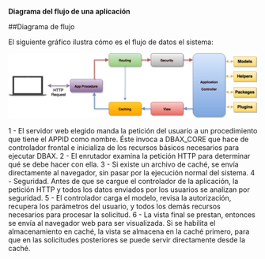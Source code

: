 <p class="page-header1"><b>Diagrama del flujo de una aplicación</b></p>

##Diagrama de flujo

El siguiente gráfico ilustra cómo es el flujo de datos el sistema:

![Flujo de la aplicación DBAX](appflowchart.png)

1 - El servidor web elegido manda la petición del usuario a un procedimiento que tiene el APPID como nombre. Éste invoca a DBAX_CORE que hace de controlador frontal e inicializa de los recursos básicos necesarios para ejecutar DBAX.
2 - El enrutador examina la petición HTTP para determinar qué se debe hacer con ella.
3 - Si existe un archivo de caché, se envía directamente al navegador, sin pasar por la ejecución normal del sistema.
4 - Seguridad. Antes de que se cargue el controlador de la aplicación, la petición HTTP y todos los datos enviados por los usuarios se analizan por seguridad.
5 - El controlador carga el modelo, revisa la autorización, recupera los parámetros del usuario, y todos los demás recursos necesarios para procesar la solicitud.
6 - La vista final se prestan, entonces se envía al navegador web para ser visualizada. Si se habilita el almacenamiento en caché, la vista se almacena en la caché primero, para que en las solicitudes posteriores se puede servir directamente desde la caché.
